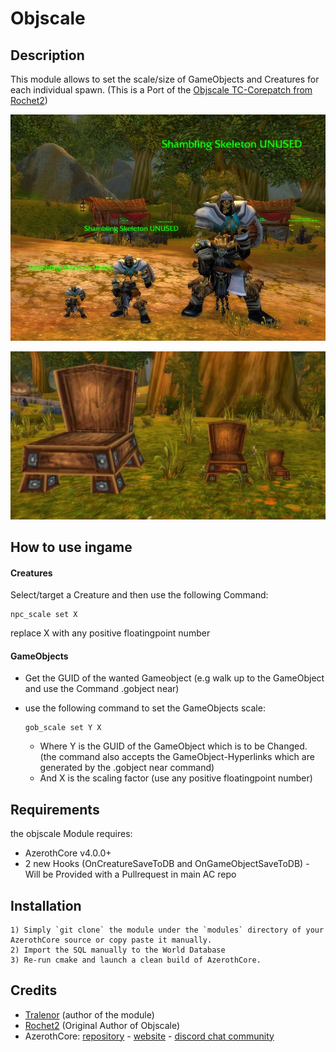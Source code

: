# Objscale

## Description

This module allows to set the scale/size of GameObjects and Creatures for each individual spawn. (This is a Port of the [Objscale TC-Corepatch from Rochet2](https://github.com/Rochet2/TrinityCore/tree/objscale_3.3.5/src/server/scripts/Custom/objscale))

![exampleCreature](exampleCreature.JPG)

![exampleGameObject](exampleGameObject.JPG)


## How to use ingame

#### Creatures

Select/target a Creature and then use the following Command: 

```
npc_scale set X
```

replace X with any positive floatingpoint number

#### GameObjects

* Get the GUID of the wanted Gameobject (e.g walk up to the GameObject and use the Command .gobject near)

* use the following command to set the GameObjects scale: 

  ```
  gob_scale set Y X
  ```

  * Where Y is the GUID of the GameObject which is to be Changed. (the command also accepts the GameObject-Hyperlinks which are generated by the .gobject near command)
  * And X is the scaling factor (use any positive floatingpoint number)

  


## Requirements

the objscale Module requires:

- AzerothCore v4.0.0+
- 2 new Hooks (OnCreatureSaveToDB and OnGameObjectSaveToDB) - Will be Provided with a Pullrequest in main AC repo


## Installation

```
1) Simply `git clone` the module under the `modules` directory of your AzerothCore source or copy paste it manually.
2) Import the SQL manually to the World Database
3) Re-run cmake and launch a clean build of AzerothCore.
```




## Credits

* [Tralenor](https://github.com/Tralenor) (author of the module)
* [Rochet2](https://github.com/Rochet2) (Original Author of Objscale)
* AzerothCore: [repository](https://github.com/azerothcore) - [website](http://azerothcore.org/) - [discord chat community](https://discord.gg/PaqQRkd)
